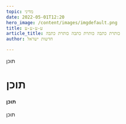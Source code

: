 ```yaml
---
topic: מדיני
date: 2022-05-01T12:20
hero_image: /content/images/imgdefault.png
title: ע-ע-ע-ע
article_title: כותרת כתבה כותרת כתבה כותרת כתבה
author: חדשות ישראל

---
```

תוכן
# תוכן
#### תוכן
תוכן